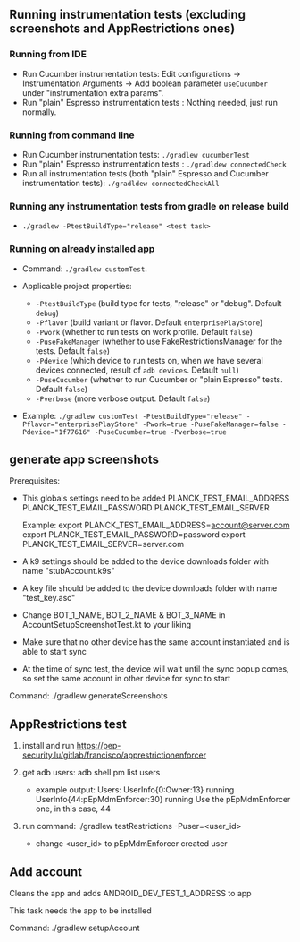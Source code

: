## Running instrumentation tests (excluding screenshots and AppRestrictions ones)

### Running from IDE

* Run Cucumber instrumentation tests: Edit configurations -> Instrumentation Arguments -> Add boolean parameter `useCucumber` under "instrumentation extra params".
* Run "plain" Espresso instrumentation tests : Nothing needed, just run normally.

### Running from command line
* Run Cucumber instrumentation tests: `./gradlew cucumberTest`
* Run "plain" Espresso instrumentation tests : `./gradldew connectedCheck`
* Run all instrumentation tests (both "plain" Espresso and Cucumber instrumentation tests): `./gradldew connectedCheckAll`

### Running any instrumentation tests from gradle on release build
* `./gradlew -PtestBuildType="release" <test task>`

### Running on already installed app
* Command: `./gradlew customTest`. 
* Applicable project properties:
  * `-PtestBuildType` (build type for tests, "release" or "debug". Default `debug`)
  * `-Pflavor` (build variant or flavor. Default `enterprisePlayStore`)
  * `-Pwork` (whether to run tests on work profile. Default `false`)
  * `-PuseFakeManager` (whether to use FakeRestrictionsManager for the tests. Default `false`)
  * `-Pdevice` (which device to run tests on, when we have several devices connected, result of `adb devices`. Default `null`)
  * `-PuseCucumber` (whether to run Cucumber or "plain Espresso" tests. Default `false`)
  * `-Pverbose` (more verbose output. Default `false`)

* Example: `./gradlew customTest -PtestBuildType="release" -Pflavor="enterprisePlayStore" -Pwork=true -PuseFakeManager=false -Pdevice="1f77616" -PuseCucumber=true -Pverbose=true`


## generate app screenshots 

Prerequisites:

- This globals settings need to be added
    PLANCK_TEST_EMAIL_ADDRESS
    PLANCK_TEST_EMAIL_PASSWORD
    PLANCK_TEST_EMAIL_SERVER

    Example:
    export PLANCK_TEST_EMAIL_ADDRESS=account@server.com
    export PLANCK_TEST_EMAIL_PASSWORD=password
    export PLANCK_TEST_EMAIL_SERVER=server.com

- A k9 settings should be added to the device downloads folder with name "stubAccount.k9s"

- A key file should be added to the device downloads folder with name "test_key.asc"

- Change BOT_1_NAME, BOT_2_NAME & BOT_3_NAME in AccountSetupScreenshotTest.kt to your liking

- Make sure that no other device has the same account instantiated and is able to start sync

- At the time of sync test, the device will wait until the sync popup comes, so set the same account in other device for sync to start

Command:
   ./gradlew generateScreenshots


## AppRestrictions test 

1. install and run https://pep-security.lu/gitlab/francisco/apprestrictionenforcer

2. get adb users:
    adb shell pm list users
    - example output:
        Users:
            UserInfo{0:Owner:13} running
            UserInfo{44:pEpMdmEnforcer:30} running
            Use the pEpMdmEnforcer one, in this case, 44
3. run command:
    ./gradlew testRestrictions -Puser=<user_id>
    - change <user_id> to pEpMdmEnforcer created user

## Add account

Cleans the app and adds ANDROID_DEV_TEST_1_ADDRESS to app

This task needs the app to be installed

Command:
   ./gradlew setupAccount